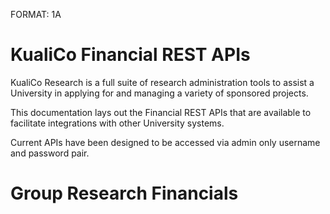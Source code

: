 FORMAT: 1A

# KualiCo Financial REST APIs

KualiCo Research is a full suite of research administration tools to assist a University in applying for and managing a variety of sponsored projects.

This documentation lays out the Financial REST APIs that are available to facilitate integrations with other University systems.

Current APIs have been designed to be accessed via admin only username and password pair.

# Group Research Financials
<!-- include(award/award-posts.md) -->
<!-- include(award/awardAccount-custom.md) -->
<!-- include(award/awards-custom.md) -->
